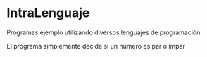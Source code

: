 # IntraLenguaje
Programas ejemplo utilizando diversos lenguajes de programación

El programa simplemente decide si un número es par o impar
